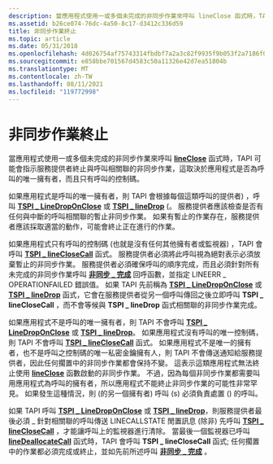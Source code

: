 ```yaml
---
description: 當應用程式使用一或多個未完成的非同步作業來呼叫 lineClose 函式時，TAPI 可能會指示服務提供者終止與呼叫相關聯的非同步作業。
ms.assetid: b26ce074-76dc-4a50-8c17-d3412c336d59
title: 非同步作業終止
ms.topic: article
ms.date: 05/31/2018
ms.openlocfilehash: 4d026754af75743314fbdbf7a2a3c82f9935f9b053f2a7186f095e4f452a0bdd
ms.sourcegitcommit: e858bbe701567d4583c50a11326e42d7ea51804b
ms.translationtype: MT
ms.contentlocale: zh-TW
ms.lasthandoff: 08/11/2021
ms.locfileid: "119772998"
---
```

# <a name="termination-of-asynchronous-operations"></a>非同步作業終止

當應用程式使用一或多個未完成的非同步作業來呼叫 [**lineClose**](/windows/win32/api/tapi/nf-tapi-lineclose) 函式時，TAPI 可能會指示服務提供者終止與呼叫相關聯的非同步作業，這取決於應用程式是否為呼叫的唯一擁有者，而且只有呼叫的控制碼。

如果應用程式是呼叫的唯一擁有者，則 TAPI 會根據每個這類呼叫的提供者) ，呼叫 [**TSPI \_ LineDropOnClose**](./tspi-linedroponclose.md) 或 [**TSPI \_ lineDrop**](/windows/win32/api/tspi/nf-tspi-tspi_linedrop) (。 服務提供者應該檢查是否有任何與中斷的呼叫相關聯的暫止非同步作業。 如果有暫止的作業存在，服務提供者應該採取適當的動作，可能會終止正在進行的作業。

如果應用程式只有呼叫的控制碼 (也就是沒有任何其他擁有者或監視器) ，TAPI 會呼叫 [**TSPI \_ lineCloseCall**](/windows/win32/api/tspi/nf-tspi-tspi_lineclosecall) 函式。 服務提供者必須將此呼叫視為絕對表示必須放棄暫止的非同步作業。 服務提供者必須確保呼叫的順序完成，而且必須針對所有未完成的非同步作業呼叫 [**非同步 \_ 完成**](/windows/win32/api/tspi/nc-tspi-async_completion) 回呼函數，並指定 LINEERR \_ OPERATIONFAILED 錯誤值。 如果 TAPI 先前稱為 [**TSPI \_ LineDropOnClose**](./tspi-linedroponclose.md) 或 [**TSPI \_ lineDrop**](/windows/win32/api/tspi/nf-tspi-tspi_linedrop) 函式，它會在服務提供者從另一個呼叫傳回之後立即呼叫 **TSPI \_ lineCloseCall** ，而不會等候與 **TSPI \_ lineDrop** 函式相關聯的非同步作業完成。

如果應用程式不是呼叫的唯一擁有者，則 TAPI 不會呼叫 [**TSPI \_ LineDropOnClose**](./tspi-linedroponclose.md) 或 [**TSPI \_ lineDrop**](/windows/win32/api/tspi/nf-tspi-tspi_linedrop)。 如果應用程式沒有呼叫的唯一控制碼，則 TAPI 不會呼叫 [**TSPI \_ lineCloseCall**](/windows/win32/api/tspi/nf-tspi-tspi_lineclosecall) 函式。 如果應用程式不是唯一的擁有者，也不是呼叫之控制碼的唯一私密金鑰擁有人，則 TAPI 不會傳送通知給服務提供者，因此任何擱置中的非同步作業都會保持不變。 這表示這類應用程式無法終止使用 [**lineClose**](/windows/win32/api/tapi/nf-tapi-lineclose) 函數啟動的非同步作業。 不過，因為每個非同步作業都需要叫用應用程式為呼叫的擁有者，所以應用程式不能終止非同步作業的可能性非常罕見。 如果發生這種情況，則 (的另一個擁有者) 呼叫 (s) 必須負責處置 () 的呼叫。

如果 TAPI 呼叫 [**TSPI \_ LineDropOnClose**](./tspi-linedroponclose.md) 或 [**TSPI \_ lineDrop**](/windows/win32/api/tspi/nf-tspi-tspi_linedrop)，則服務提供者最後必須 \_ 針對相關聯的呼叫傳送 LINECALLSTATE 閒置訊息 (除非) 先呼叫 [**TSPI \_ lineCloseCall**](/windows/win32/api/tspi/nf-tspi-tspi_lineclosecall) ，才能讓呼叫上的監視器進行清除。 當最後一個監視器已呼叫 [**lineDeallocateCall**](/windows/win32/api/tapi/nf-tapi-linedeallocatecall) 函式時，TAPI 會呼叫 **TSPI \_ lineCloseCall** 函式; 任何擱置中的作業都必須完成或終止，並如先前所述呼叫 [**非同步 \_ 完成**](/windows/win32/api/tspi/nc-tspi-async_completion) 。

 

 
